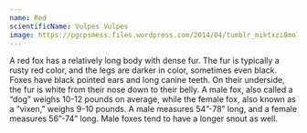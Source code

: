 ```yaml
---
name: Red
scientificName: Vulpes Vulpes
image: https://pgcpsmess.files.wordpress.com/2014/04/tumblr_miktxzi8mn1rtzgg3o1_1280.jpg
---
```


A red fox has a relatively long body with dense fur. The fur is typically a rusty red color, and the legs are darker in color, sometimes even black. Foxes have black pointed ears and long canine teeth. On their underside, the fur is white from their nose down to their belly. A male fox, also called a “dog” weighs 10-12 pounds on average, while the female fox, also known as a “vixen,” weighs 9-10 pounds. A male measures 54”-78” long, and a female measures 56”-74” long. Male foxes tend to have a longer snout as well.
